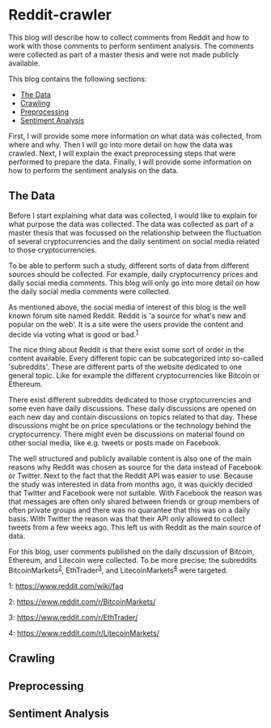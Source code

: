 # Reddit-crawler

This blog will describe how to collect comments from Reddit and how to work with those comments to perform sentiment analysis. The comments were collected as part of a master thesis and were not made publicly available.

This blog contains the following sections:
* [The Data](#the-data)
* [Crawling](#crawling)
* [Preprocessing](#preprocessing)
* [Sentiment Analysis](#sentiment-analysis)

First, I will provide some more information on what data was collected, from where and why. Then I will go into more detail on how the data was crawled. Next, I will explain the exact preprocessing steps that were performed to prepare the data. Finally, I will provide some information on how to perform the sentiment analysis on the data.

## The Data

Before I start explaining what data was collected, I would like to explain for what purpose the data was collected. The data was collected as part of a master thesis that was focussed on the relationship between the fluctuation of several cryptocurrencies and the daily sentiment on social media related to those cryptocurrencies. 

To be able to perform such a study, different sorts of data from different sources should be collected. For example, daily cryptocurrency prices and daily social media comments. This blog will only go into more detail on how the daily social media comments were collected. 

As mentioned above, the social media of interest of this blog is the well known forum site named Reddit. Reddit is 'a source for what's new and popular on the web'. It is a site were the users provide the content and decide via voting what is good or bad.<sup>[1](#reddit-footnote)</sup>

The nice thing about Reddit is that there exist some sort of order in the content available. Every different topic can be subcategorized into so-called 'subreddits'. These are different parts of the website dedicated to one general topic. Like for example the different cryptocurrencies like Bitcoin or Ethereum. 

There exist different subreddits dedicated to those cryptocurrencies and some even have daily discussions. These daily discussions are opened on each new day and contain discussions on topics related to that day. These discussions might be on price speculations or the technology behind the cryptocurrency. There might even be discussions on material found on other social media, like e.g. tweets or posts made on Facebook. 

The well structured and publicly available content is also one of the main reasons why Reddit was chosen as source for the data instead of Facebook or Twitter. Next to the fact that the Reddit API was easier to use. Because the study was interested in data from months ago, it was quickly decided that Twitter and Facebook were not suitable. With Facebook the reason was that messages are often only shared between friends or group members of often private groups and there was no quarantee that this was on a daily basis. With Twitter the reason was that their API only allowed to collect tweets from a few weeks ago. This left us with Reddit as the main source of data. 

For this blog, user comments published on the daily discussion of Bitcoin, Ethereum, and Litecoin were collected. To be more precise: the subreddits BitcoinMarkets<sup>[2](#bitcoin-footnote)</sup>, EthTrader<sup>[3](#eth-footnote)</sup>, and LitecoinMarkets<sup>[4](#litecoin-footnote)</sup> were targeted. 

<a name="reddit-footnote">1</a>: https://www.reddit.com/wiki/faq

<a name="bitcoin-footnote">2</a>: https://www.reddit.com/r/BitcoinMarkets/

<a name="eth-footnote">3</a>: https://www.reddit.com/r/EthTrader/

<a name="litecoin-footnote">4</a>: https://www.reddit.com/r/LitecoinMarkets/

## Crawling

## Preprocessing

## Sentiment Analysis

